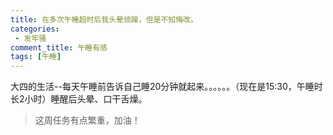 ```yaml
---
title: 在多次午睡超时后我头晕烦躁，但是不知悔改。
categories:
 - 发牢骚
comment_title: 午睡有感
tags: [午睡]
---
```


大四的生活--每天午睡前告诉自己睡20分钟就起来。。。。。。（现在是15:30，午睡时长2小时）睡醒后头晕、口干舌燥。

>  这周任务有点繁重，加油！